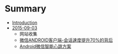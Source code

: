 # Summary

* [Introduction](README.md)
* [2015-09-03](2015-09-03/README.md)
   * 网站收集
   * [微信ANDROID客户端-会话速度提升70%的背后](2015-09-03/weixin_android1.md)
   * [Android微信智能心跳方案](2015-09-03/weixin_android2.md)

